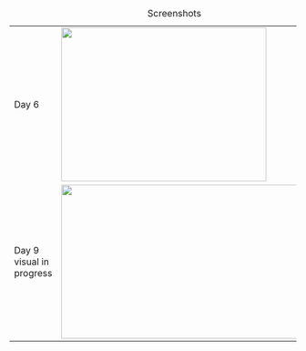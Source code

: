 <table><caption>Screenshots</caption>
  <tr><td>Day 6<td><img src="http://msc27.me.uk/AoC2021/day06-1.png" width="360" height="270">
  <tr><td>Day 9 visual in progress<td><img src="http://msc27.me.uk/AoC2021/day09-1.png" width="480" height="270">
</table>
